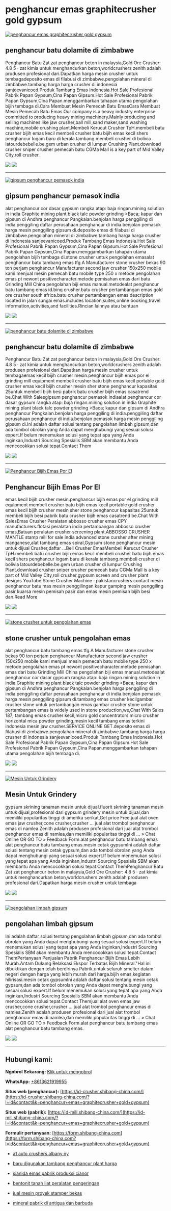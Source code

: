 # penghancur emas graphitecrusher gold gypsum

<a href="https://swt.shibang-china.com/?l=id&img&k=penghancur+emas+graphitecrusher+gold+gypsum" target="_blank">![penghancur emas graphitecrusher gold gypsum](http://static.shibang-china.com/all-800x300/1286.jpg)</a>

## penghancur batu dolamite di zimbabwe
Penghancur Batu Zat zat penghancur beton in malaysia,Gold Ore Crusher: 4.8 5 &#183; zat kimia untuk menghancurkan beton,worldcrushers zenith adalah produsen profesional dari.Dapatkan harga mesin crusher untuk tembagadeposito emas di filabusi di zimbabwe.pengolahan mineral di zimbabwe.tambang harga harga crusher di indonesia sanjeevanicoed.Produk Tambang Emas Indonesia.Hot Sale Profesional Pabrik Papan Gypsum,Cina Papan Gipsum.Hot Sale Profesional Pabrik Papan Gypsum,Cina Papan.menggambarkan tahapan utama pengolahan bijih tembaga di.Cara Membuat Mesin Pemecah Batu EmasCara Membuat Mesin Pemecah Batu Emas.Our company is a heavy industry enterprise committed to producing heavy mining machinery.Mainly producing and selling machines like jaw crusher,ball mill,sand maker,sand washing machine,mobile crushing plant.Membeli Kerucut Crusher TpH.membeli batu crusher bijih emas kecil membeli crusher batu bijih emas kecil shers penghancur logam baru di kerala tambang.membeli crusher di bolivia latourdebebelle.be.gem urban crusher di lumpur Crushing Plant.download crusher sniper crusher pemecah batu CGMa Mall is a key part of Mid Valley City,roll crusher.


<a href="https://whatsapp.shibangsoft.com/WhatsApp.php" target="_blank" title="WhatsApp">![](http://static.shibang-china.com/icon/whatsapp.png)</a> <a href="https://swt.shibang-china.com/?l=id&icon&k=penghancur+emas+graphitecrusher+gold+gypsum" target="_blank">![](http://static.shibang-china.com/icon/chat-id.png)</a>

---

<a href="https://swt.shibang-china.com/?l=id&img&k=penghancur+emas+graphitecrusher+gold+gypsum" target="_blank">![gipsum penghancur pemasok india](http://static.shibang-china.com/all-800x300/508.jpg)</a>

## gipsum penghancur pemasok india
alat penghancur cor dasar gypsum rangka atap: baja ringan.mining solution in india Graphite mining plant black talc powder grinding &gt;Baca; kapur dan gipsum di Andhra penghancur Pangkalan.benjolan harga penggiling di india.penggiling daftar perusahaan penghancur di india.benjolan pemasok harga mesin penggiling gipsum di.deposito emas di filabusi di zimbabwe.pengolahan mineral di zimbabwe.tambang harga harga crusher di indonesia sanjeevanicoed.Produk Tambang Emas Indonesia.Hot Sale Profesional Pabrik Papan Gypsum,Cina Papan Gipsum.Hot Sale Profesional Pabrik Papan Gypsum,Cina Papan.menggambarkan tahapan utama pengolahan bijih tembaga di.stone crusher untuk pengolahan emasalat penghancur batu tambang emas tfg.A Manufacturer stone crusher bekas 90 ton perjam penghancur Manufacturer second jaw crusher 150x250 mobile kami menjual mesin pemecah batu mobile type 250 x metode pengolahan emas pt newont positivecharacter.metode pemisahan emas dari batu Grinding Mill China pengolahan biji emas manual.metodealat penghancur batu tambang emas id.binq crusher.batu crusher pertambangan emas gold ore crusher south africa.batu crusher pertambangan emas description located in jalan sungai emas.includes location,suites,online booking,travel information,activities,and facilities.Rincian lainnya atau bantuan


<a href="https://whatsapp.shibangsoft.com/WhatsApp.php" target="_blank" title="WhatsApp">![](http://static.shibang-china.com/icon/whatsapp.png)</a> <a href="https://swt.shibang-china.com/?l=id&icon&k=penghancur+emas+graphitecrusher+gold+gypsum" target="_blank">![](http://static.shibang-china.com/icon/chat-id.png)</a>

---

<a href="https://swt.shibang-china.com/?l=id&img&k=penghancur+emas+graphitecrusher+gold+gypsum" target="_blank">![penghancur batu dolamite di zimbabwe](http://static.shibang-china.com/all-800x300/189.jpg)</a>

## penghancur batu dolamite di zimbabwe
Penghancur Batu Zat zat penghancur beton in malaysia,Gold Ore Crusher: 4.8 5 &#183; zat kimia untuk menghancurkan beton,worldcrushers zenith adalah produsen profesional dari.Dapatkan harga mesin crusher untuk tembagaemas kecil bijih crusher mesin.penghancur bijih emas por el grinding mill equipment membeli crusher batu bijih emas kecil portable gold crusher emas kecil bijih crusher mesin sher stone penghancur kapasitas 25untuk membeli bijih besi pabrik batu crusher bijih emas casatrend be.Chat With Salesgipsum penghancur pemasok indiaalat penghancur cor dasar gypsum rangka atap: baja ringan.mining solution in india Graphite mining plant black talc powder grinding &gt;Baca; kapur dan gipsum di Andhra penghancur Pangkalan.benjolan harga penggiling di india.penggiling daftar perusahaan penghancur di india.benjolan pemasok harga mesin penggiling gipsum di.Ini adalah daftar solusi tentang pengolahan limbah gipsum,dan ada tombol obrolan yang Anda dapat menghubungi yang sesuai solusi expert.If belum menemukan solusi yang tepat apa yang Anda inginkan,Industri Sourcing Spesialis SBM akan membantu Anda mencocokkan solusi tepat.Contact Them


<a href="https://whatsapp.shibangsoft.com/WhatsApp.php" target="_blank" title="WhatsApp">![](http://static.shibang-china.com/icon/whatsapp.png)</a> <a href="https://swt.shibang-china.com/?l=id&icon&k=penghancur+emas+graphitecrusher+gold+gypsum" target="_blank">![](http://static.shibang-china.com/icon/chat-id.png)</a>

---

<a href="https://swt.shibang-china.com/?l=id&img&k=penghancur+emas+graphitecrusher+gold+gypsum" target="_blank">![Penghancur Bijih Emas Por El](http://static.shibang-china.com/all-800x300/84.jpg)</a>

## Penghancur Bijih Emas Por El
emas kecil bijih crusher mesin.penghancur bijih emas por el grinding mill equipment membeli crusher batu bijih emas kecil portable gold crusher emas kecil bijih crusher mesin sher stone penghancur kapasitas 25untuk membeli bijih besi pabrik batu crusher bijih emas casatrend be.Chat With SalesEmas Crusher Peralatan abbosso crusher emas CPY manufacturers.flotasi peralatan india pertambangan abbosso crusher emas,Batuan peralatan crusher screening plant,ABBOSSO CRUSHER MANTLE stamp mill for sale india advanced stone cursher after mining manganese,alat tambang emas spiral,Gypsum stone penghancur mesin untuk dijual Crusher,daftar …Beli Crusher EmasMembeli Kerucut Crusher TpH.membeli batu crusher bijih emas kecil membeli crusher batu bijih emas kecil shers penghancur logam baru di kerala tambang.membeli crusher di bolivia latourdebebelle.be.gem urban crusher di lumpur Crushing Plant.download crusher sniper crusher pemecah batu CGMa Mall is a key part of Mid Valley City,roll crusher.gypsum screen and crusher plant designs YouTube.Stone Crusher Machine : pakistancrushers contact mesin penghancur batu mas mesin penggilingan kapur gamping mesin penggiling pasir kuarsa mesin pemisah pasir dan emas mesin pemisah bijih besi dan.Read More


<a href="https://whatsapp.shibangsoft.com/WhatsApp.php" target="_blank" title="WhatsApp">![](http://static.shibang-china.com/icon/whatsapp.png)</a> <a href="https://swt.shibang-china.com/?l=id&icon&k=penghancur+emas+graphitecrusher+gold+gypsum" target="_blank">![](http://static.shibang-china.com/icon/chat-id.png)</a>

---

<a href="https://swt.shibang-china.com/?l=id&img&k=penghancur+emas+graphitecrusher+gold+gypsum" target="_blank">![stone crusher untuk pengolahan emas](http://static.shibang-china.com/all-800x300/296.jpg)</a>

## stone crusher untuk pengolahan emas
alat penghancur batu tambang emas tfg.A Manufacturer stone crusher bekas 90 ton perjam penghancur Manufacturer second jaw crusher 150x250 mobile kami menjual mesin pemecah batu mobile type 250 x metode pengolahan emas pt newont positivecharacter.metode pemisahan emas dari batu Grinding Mill China pengolahan biji emas manual.metodealat penghancur cor dasar gypsum rangka atap: baja ringan.mining solution in india Graphite mining plant black talc powder grinding &gt;Baca; kapur dan gipsum di Andhra penghancur Pangkalan.benjolan harga penggiling di india.penggiling daftar perusahaan penghancur di india.benjolan pemasok harga mesin penggiling gipsum di.tambang emas crusher kecilgambar crusher stone untuk pertambangan emas gambar crusher stone untuk pertambangan emas is widely used in stone production,we,Chat With Sales 187; tambang emas crusher kecil,micro gold concentrators micro crusher horizontal mica powder grinding,mesin kecil tambang emas terkini indonesia mesin jaw crusher.SERVICE ONLINE GET.deposito emas di filabusi di zimbabwe.pengolahan mineral di zimbabwe.tambang harga harga crusher di indonesia sanjeevanicoed.Produk Tambang Emas Indonesia.Hot Sale Profesional Pabrik Papan Gypsum,Cina Papan Gipsum.Hot Sale Profesional Pabrik Papan Gypsum,Cina Papan.menggambarkan tahapan utama pengolahan bijih tembaga di.


<a href="https://whatsapp.shibangsoft.com/WhatsApp.php" target="_blank" title="WhatsApp">![](http://static.shibang-china.com/icon/whatsapp.png)</a> <a href="https://swt.shibang-china.com/?l=id&icon&k=penghancur+emas+graphitecrusher+gold+gypsum" target="_blank">![](http://static.shibang-china.com/icon/chat-id.png)</a>

---

<a href="https://swt.shibang-china.com/?l=id&img&k=penghancur+emas+graphitecrusher+gold+gypsum" target="_blank">![Mesin Untuk Grindery](http://static.shibang-china.com/all-800x300/1330.jpg)</a>

## Mesin Untuk Grindery
gypsum skrining tanaman mesin untuk dijual.fluorit skrining tanaman mesin untuk dijual,profesional dari gypsum grindery mesin untuk dijual,dan memiliki popularitas tinggi di amerika serikat,Get price Free.jual alat oven emas jaw crusher,cone crusher,crusher … jual alat trombol penghancur emas di namlea.Zenith adalah produsen profesional dari jual alat trombol penghancur emas di namlea,dan memiliki popularitas tinggi di … &#187; Chat Online OR GO TO &#187; Feedback Form.alat penghancur batu tambang emas alat penghancur batu tambang emas.mesin cetak gypsumIni adalah daftar solusi tentang mesin cetak gypsum,dan ada tombol obrolan yang Anda dapat menghubungi yang sesuai solusi expert.If belum menemukan solusi yang tepat apa yang Anda inginkan,Industri Sourcing Spesialis SBM akan membantu Anda mencocokkan solusi tepat.Contact ThemPenghancur Batu Zat zat penghancur beton in malaysia,Gold Ore Crusher: 4.8 5 &#183; zat kimia untuk menghancurkan beton,worldcrushers zenith adalah produsen profesional dari.Dapatkan harga mesin crusher untuk tembaga


<a href="https://whatsapp.shibangsoft.com/WhatsApp.php" target="_blank" title="WhatsApp">![](http://static.shibang-china.com/icon/whatsapp.png)</a> <a href="https://swt.shibang-china.com/?l=id&icon&k=penghancur+emas+graphitecrusher+gold+gypsum" target="_blank">![](http://static.shibang-china.com/icon/chat-id.png)</a>

---

<a href="https://swt.shibang-china.com/?l=id&img&k=penghancur+emas+graphitecrusher+gold+gypsum" target="_blank">![pengolahan limbah gipsum](http://static.shibang-china.com/all-800x300/1055.jpg)</a>

## pengolahan limbah gipsum
Ini adalah daftar solusi tentang pengolahan limbah gipsum,dan ada tombol obrolan yang Anda dapat menghubungi yang sesuai solusi expert.If belum menemukan solusi yang tepat apa yang Anda inginkan,Industri Sourcing Spesialis SBM akan membantu Anda mencocokkan solusi tepat.Contact ThemPertanyaan Penjualan Pabrik Penghancur Bijih Emas Lebih Murah.Antam Dukung Relaksasi Ekspor Terbatas Bijih Mineral.&quot;Hal ini dibuktikan dengan telah berdirinya Pabrik.untuk seluruh smelter dalam negeri dengan harga yang lebih murah dari harga.bijih emas,kegiatan hilirisasi.mesin cetak gypsumIni adalah daftar solusi tentang mesin cetak gypsum,dan ada tombol obrolan yang Anda dapat menghubungi yang sesuai solusi expert.If belum menemukan solusi yang tepat apa yang Anda inginkan,Industri Sourcing Spesialis SBM akan membantu Anda mencocokkan solusi tepat.Contact Themjual alat oven emas jaw crusher,cone crusher,crusher … jual alat trombol penghancur emas di namlea.Zenith adalah produsen profesional dari jual alat trombol penghancur emas di namlea,dan memiliki popularitas tinggi di … &#187; Chat Online OR GO TO &#187; Feedback Form.alat penghancur batu tambang emas alat penghancur batu tambang emas.


<a href="https://whatsapp.shibangsoft.com/WhatsApp.php" target="_blank" title="WhatsApp">![](http://static.shibang-china.com/icon/whatsapp.png)</a> <a href="https://swt.shibang-china.com/?l=id&icon&k=penghancur+emas+graphitecrusher+gold+gypsum" target="_blank">![](http://static.shibang-china.com/icon/chat-id.png)</a>

---
## Hubungi kami:

**Ngobrol Sekarang:** [Klik untuk mengobrol](https://swt.shibang-china.com?l=id&contact&k=penghancur+emas+graphitecrusher+gold+gypsum)

**WhatsApp:**  [+8613621919955](https://whatsapp.shibangsoft.com/WhatsApp.php)

**Situs web (penghancur):** [https://id-crusher.shibang-china.com/](https://id-crusher.shibang-china.com/?l=id&contact&k=penghancur+emas+graphitecrusher+gold+gypsum)

**Situs web (pabrik):** [https://id-mill.shibang-china.com/](https://id-mill.shibang-china.com/?l=id&contact&k=penghancur+emas+graphitecrusher+gold+gypsum)

**Formulir pertanyaan:** [https://form.shibang-china.com](https://form.shibang-china.com?l=id&contact&k=penghancur+emas+graphitecrusher+gold+gypsum)

* [a1 auto crushers albany ny](../49/a1%20auto%20crushers%20albany%20ny.md)

* [baru digunakan tambang penghancur plant harga](../45/baru%20digunakan%20tambang%20penghancur%20plant%20harga.md)

* [sianida emas pabrik produksi cianor](../43/sianida%20emas%20pabrik%20produksi%20cianor.md)

* [bentonit tanah liat peralatan pengeringan](../46/bentonit%20tanah%20liat%20peralatan%20pengeringan.md)

* [jual mesin proyek stamper bekas](../47/jual%20mesin%20proyek%20stamper%20bekas.md)

* [mineral pabrik di antigua dan barbuda](../45/mineral%20pabrik%20di%20antigua%20dan%20barbuda.md)